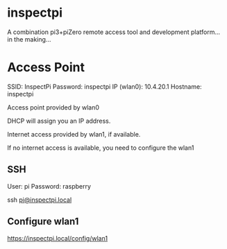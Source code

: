 # inspectpi

A combination pi3+piZero remote access tool and development platform... in the making...

# Access Point

SSID: InspectPi
Password: inspectpi
IP (wlan0): 10.4.20.1
Hostname: inspectpi

Access point provided by wlan0

DHCP will assign you an IP address.

Internet access provided by wlan1, if available.

If no internet access is available, you need to configure the wlan1

## SSH

User: pi
Password: raspberry

ssh pi@inspectpi.local

## Configure wlan1

https://inspectpi.local/config/wlan1


